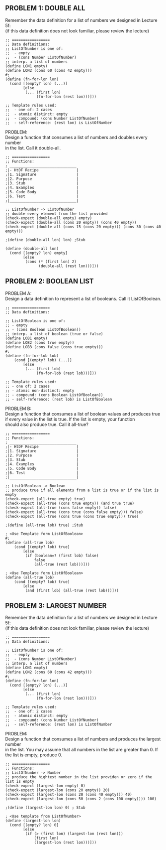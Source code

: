 ## PROBLEM 1: DOUBLE ALL  
Remember the data definition for a list of numbers we designed in Lecture 5f:  
(if this data definition does not look familiar, please review the lecture)  
```racket
;; =================
;; Data definitions:
;; ListOfNumber is one of:
;;  - empty
;;  - (cons Number ListOfNumber)
;; interp. a list of numbers
(define LON1 empty)
(define LON2 (cons 60 (cons 42 empty)))
#;
(define (fn-for-lon lon)
  (cond [(empty? lon) (...)]
        [else
         (... (first lon)
              (fn-for-lon (rest lon)))]))

;; Template rules used:
;;  - one of: 2 cases
;;  - atomic distinct: empty
;;  - compound: (cons Number ListOfNumber)
;;  - self-reference: (rest lon) is ListOfNumber
```
PROBLEM:  
Design a function that consumes a list of numbers and doubles every number   
in the list. Call it double-all.  
```racket
;; =================
;; Functions:
; ______________________________
;|- HtDF Recipe                 |
;|1. Signature                  |
;|2. Purpose                    |
;|3. Stub                       |
;|4. Examples                   | 
;|5. Code Body                  |
;|6. Test                       |
;|______________________________|

;; ListOfNumber -> ListOfNumber
;; double every element from the list provided
(check-expect (double-all empty) empty)
(check-expect (double-all (cons 20 empty)) (cons 40 empty))
(check-expect (double-all (cons 15 (cons 20 empty))) (cons 30 (cons 40 empty)))
              
;(define (double-all lon) lon) ;Stub

(define (double-all lon)
  (cond [(empty? lon) empty]
        [else
         (cons (* (first lon) 2)
               (double-all (rest lon)))]))
```
## PROBLEM 2: BOOLEAN LIST   
PROBLEM A:  
Design a data definition to represent a list of booleans. Call it ListOfBoolean.   
```racket
;; =================
;; Data definitions:

;; ListOfBoolean is one of:
;; - empty
;; - (cons Boolean ListOfBoolean))
;; interp. a list of boolean (true or false)
(define LOB1 empty)
(define LOB2 (cons true empty))
(define LOB3 (cons false (cons true empty)))
#;
(define (fn-for-lob lob)
    (cond [(empty? lob) (...)]
        [else
         (... (first lob)
              (fn-for-lob (rest lob)))]))

;; Template rules used:
;; - one of: 2 cases
;; - atomic non-distinct: empty
;; - compound: (cons Boolean ListOfBoolean))
;; - self-reference: (rest lob) is ListOfBoolean 
```
PROBLEM B:  
Design a function that consumes a list of boolean values and produces true   
if every value in the list is true. If the list is empty, your function   
should also produce true. Call it all-true?  
```racket
;; =================
;; Functions:
; ______________________________
;|- HtDF Recipe                 |
;|1. Signature                  |
;|2. Purpose                    |
;|3. Stub                       |
;|4. Examples                   | 
;|5. Code Body                  |
;|6. Test                       |
;|______________________________|

;; ListOfBoolean -> Boolean
;; produce true if all elements from a list is true or if the list is empty
(check-expect (all-true empty) true)
(check-expect (all-true (cons true empty)) (and true true)
(check-expect (all-true (cons false empty)) false)
(check-expect (all-true (cons true (cons false empty))) false)
(check-expect (all-true (cons true (cons true empty))) true)

;(define (all-true lob) true) ;Stub

; <Use Template form ListOfBoolean>
#;
(define (all-true lob)
    (cond [(empty? lob) true]
        [else
         (if (boolean=? (first lob) false)
             false
             (all-true (rest lob)))]))

; <Use Template form ListOfBoolean>
(define (all-true lob)
    (cond [(empty? lob) true]
        [else
         (and (first lob) (all-true (rest lob)))]))
```
## PROBLEM 3: LARGEST NUMBER  
Remember the data definition for a list of numbers we designed in Lecture 5f:  
(if this data definition does not look familiar, please review the lecture)  
```racket
;; =================
;; Data definitions:

;; ListOfNumber is one of:
;;  - empty
;;  - (cons Number ListOfNumber)
;; interp. a list of numbers
(define LON1 empty)
(define LON2 (cons 60 (cons 42 empty)))
#;
(define (fn-for-lon lon)
  (cond [(empty? lon) (...)]
        [else
         (... (first lon)
              (fn-for-lon (rest lon)))]))

;; Template rules used:
;;  - one of: 2 cases
;;  - atomic distinct: empty
;;  - compound: (cons Number ListOfNumber)
;;  - self-reference: (rest lon) is ListOfNumber
```
PROBLEM:  
Design a function that consumes a list of numbers and produces the largest number   
in the list. You may assume that all numbers in the list are greater than 0. If  
the list is empty, produce 0.  
```racket
;; =================
;; Functions:
;; ListOfNumber -> Number
;; produce the hightest number in the list providen or zero if the list is empty
(check-expect (largest-lon empty) 0)
(check-expect (largest-lon (cons 20 empty)) 20)
(check-expect (largest-lon (cons 20 (cons 40 empty))) 40)
(check-expect (largest-lon (cons 50 (cons 2 (cons 100 empty)))) 100)

;(define (largest-lon lon) 0) ; Stub

; <Use template from ListOfNumber>
(define (largest-lon lon)
  (cond [(empty? lon) 0]
        [else
         (if (> (first lon) (largest-lon (rest lon)))
             (first lon)
             (largest-lon (rest lon)))]))



```









